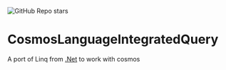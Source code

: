 ![GitHub Repo stars](https://img.shields.io/github/stars/Samma2009/CosmosLanguageIntegratedQuery?style=flat&logo=github&label=Stars&link=https%3A%2F%2Fgithub.com%2FSamma2009%2FCosmosLanguageIntegratedQuery)
# CosmosLanguageIntegratedQuery
A port of Linq from [.Net](https://github.com/microsoft/referencesource/blob/master/System.Core/System/Linq/Enumerable.cs) to work with cosmos
